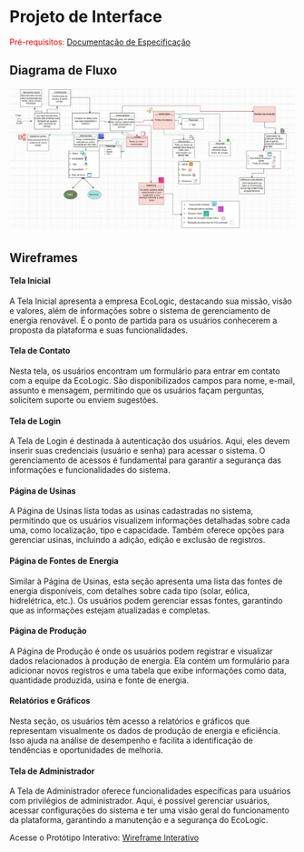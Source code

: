 
# Projeto de Interface

<span style="color:red">Pré-requisitos: <a href="2-Especificação do Projeto.md"> Documentação de Especificação</a></span>

## Diagrama de Fluxo

![Exemplo de Diagrama de Fluxo](img/Diagrama%20de%20fluxo.jpg)
## Wireframes

#### Tela Inicial
A Tela Inicial apresenta a empresa EcoLogic, destacando sua missão, visão e valores, além de informações sobre o sistema de gerenciamento de energia renovável. É o ponto de partida para os usuários conhecerem a proposta da plataforma e suas funcionalidades.

#### Tela de Contato
Nesta tela, os usuários encontram um formulário para entrar em contato com a equipe da EcoLogic. São disponibilizados campos para nome, e-mail, assunto e mensagem, permitindo que os usuários façam perguntas, solicitem suporte ou enviem sugestões.

#### Tela de Login
A Tela de Login é destinada à autenticação dos usuários. Aqui, eles devem inserir suas credenciais (usuário e senha) para acessar o sistema. O gerenciamento de acessos é fundamental para garantir a segurança das informações e funcionalidades do sistema.

#### Página de Usinas
A Página de Usinas lista todas as usinas cadastradas no sistema, permitindo que os usuários visualizem informações detalhadas sobre cada uma, como localização, tipo e capacidade. Também oferece opções para gerenciar usinas, incluindo a adição, edição e exclusão de registros.

#### Página de Fontes de Energia
Similar à Página de Usinas, esta seção apresenta uma lista das fontes de energia disponíveis, com detalhes sobre cada tipo (solar, eólica, hidrelétrica, etc.). Os usuários podem gerenciar essas fontes, garantindo que as informações estejam atualizadas e completas.

#### Página de Produção
A Página de Produção é onde os usuários podem registrar e visualizar dados relacionados à produção de energia. Ela contém um formulário para adicionar novos registros e uma tabela que exibe informações como data, quantidade produzida, usina e fonte de energia.

#### Relatórios e Gráficos
Nesta seção, os usuários têm acesso a relatórios e gráficos que representam visualmente os dados de produção de energia e eficiência. Isso ajuda na análise de desempenho e facilita a identificação de tendências e oportunidades de melhoria.

#### Tela de Administrador
A Tela de Administrador oferece funcionalidades específicas para usuários com privilégios de administrador. Aqui, é possível gerenciar usuários, acessar configurações do sistema e ter uma visão geral do funcionamento da plataforma, garantindo a manutenção e a segurança do EcoLogic.


Acesse o Protótipo Interativo: <a href="https://www.figma.com/proto/Db1zTIievwFgSJaRn6pPCc/EcoLogic?page-id=0%3A1&node-id=34-170&node-type=canvas&viewport=-924%2C1484%2C0.18&t=vakdleKlL0jGjySA-1&scaling=min-zoom&content-scaling=fixed&starting-point-node-id=34%3A170&share=1">Wireframe Interativo
